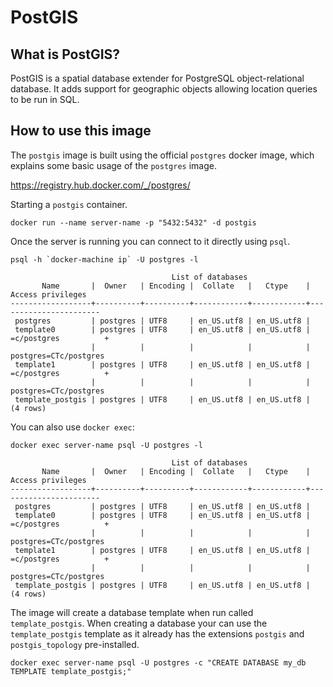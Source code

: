 # PostGIS 

## What is PostGIS?

PostGIS is a spatial database extender for PostgreSQL object-relational database. It adds support for geographic objects allowing location queries to be run in SQL.

## How to use this image

The `postgis` image is built using the official `postgres` docker image, which explains some basic usage of the `postgres` image.

https://registry.hub.docker.com/_/postgres/

Starting a `postgis` container.

```
docker run --name server-name -p "5432:5432" -d postgis
```

Once the server is running you can connect to it directly using `psql`.

```
psql -h `docker-machine ip` -U postgres -l

                                    List of databases
       Name       |  Owner   | Encoding |  Collate   |   Ctype    |   Access privileges
------------------+----------+----------+------------+------------+-----------------------
 postgres         | postgres | UTF8     | en_US.utf8 | en_US.utf8 |
 template0        | postgres | UTF8     | en_US.utf8 | en_US.utf8 | =c/postgres          +
                  |          |          |            |            | postgres=CTc/postgres
 template1        | postgres | UTF8     | en_US.utf8 | en_US.utf8 | =c/postgres          +
                  |          |          |            |            | postgres=CTc/postgres
 template_postgis | postgres | UTF8     | en_US.utf8 | en_US.utf8 |
(4 rows)
```

You can also use `docker exec`:

```
docker exec server-name psql -U postgres -l

                                    List of databases
       Name       |  Owner   | Encoding |  Collate   |   Ctype    |   Access privileges
------------------+----------+----------+------------+------------+-----------------------
 postgres         | postgres | UTF8     | en_US.utf8 | en_US.utf8 |
 template0        | postgres | UTF8     | en_US.utf8 | en_US.utf8 | =c/postgres          +
                  |          |          |            |            | postgres=CTc/postgres
 template1        | postgres | UTF8     | en_US.utf8 | en_US.utf8 | =c/postgres          +
                  |          |          |            |            | postgres=CTc/postgres
 template_postgis | postgres | UTF8     | en_US.utf8 | en_US.utf8 |
(4 rows)
```

The image will create a database template when run called `template_postgis`. When creating a database your can use the `template_postgis` template as it already has the extensions `postgis` and `postgis_topology` pre-installed. 

```
docker exec server-name psql -U postgres -c "CREATE DATABASE my_db TEMPLATE template_postgis;"


```
